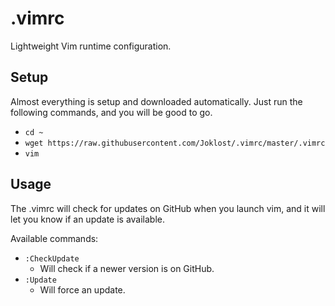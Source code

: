 # .vimrc
Lightweight Vim runtime configuration.

## Setup
Almost everything is setup and downloaded automatically. Just run the following commands, and you will be good to go.

* `cd ~`
* `wget https://raw.githubusercontent.com/Joklost/.vimrc/master/.vimrc`
* `vim`

## Usage
The .vimrc will check for updates on GitHub when you launch vim, and it will let you know if an update is available.

Available commands:
* `:CheckUpdate`
  * Will check if a newer version is on GitHub.
* `:Update`
  * Will force an update.
